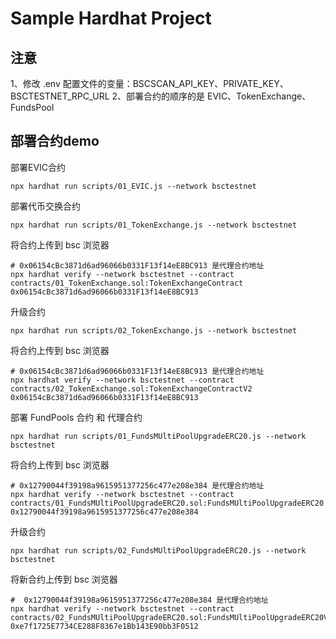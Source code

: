 # Sample Hardhat Project
## 注意
1、修改 .env 配置文件的变量：BSCSCAN_API_KEY、PRIVATE_KEY、BSCTESTNET_RPC_URL
2、部署合约的顺序的是 EVIC、TokenExchange、FundsPool

## 部署合约demo

部署EVIC合约
```shell
npx hardhat run scripts/01_EVIC.js --network bsctestnet
```

部署代币交换合约
```shell
npx hardhat run scripts/01_TokenExchange.js --network bsctestnet
```
将合约上传到 bsc 浏览器
```shell
# 0x06154cBc3871d6ad96066b0331F13f14eE8BC913 是代理合约地址
npx hardhat verify --network bsctestnet --contract contracts/01_TokenExchange.sol:TokenExchangeContract 0x06154cBc3871d6ad96066b0331F13f14eE8BC913
```
升级合约
```shell
npx hardhat run scripts/02_TokenExchange.js --network bsctestnet
```
将合约上传到 bsc 浏览器
```shell
# 0x06154cBc3871d6ad96066b0331F13f14eE8BC913 是代理合约地址
npx hardhat verify --network bsctestnet --contract contracts/02_TokenExchange.sol:TokenExchangeContractV2 0x06154cBc3871d6ad96066b0331F13f14eE8BC913
```

部署 FundPools 合约 和 代理合约
```shell
npx hardhat run scripts/01_FundsMUltiPoolUpgradeERC20.js --network bsctestnet
```
将合约上传到 bsc 浏览器
```shell
# 0x12790044f39198a9615951377256c477e208e384 是代理合约地址
npx hardhat verify --network bsctestnet --contract contracts/01_FundsMUltiPoolUpgradeERC20.sol:FundsMUltiPoolUpgradeERC20 0x12790044f39198a9615951377256c477e208e384
```
升级合约
```shell
npx hardhat run scripts/02_FundsMUltiPoolUpgradeERC20.js --network bsctestnet
```

将新合约上传到 bsc 浏览器
```shell
#  0x12790044f39198a9615951377256c477e208e384 是代理合约地址
npx hardhat verify --network bsctestnet --contract contracts/02_FundsMUltiPoolUpgradeERC20.sol:FundsMUltiPoolUpgradeERC20V2 0xe7f1725E7734CE288F8367e1Bb143E90bb3F0512
```




